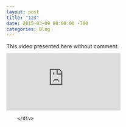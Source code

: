 ```yaml
---
layout: post
title: "123"
date: 2015-03-09 00:00:00 -700
categories: Blog
---
```


<div class="blog-content">
				<div class="paragraph" style="text-align:left;">This video presented here without comment.&nbsp;</div>  <div class="wsite-youtube" style="margin-bottom:10px;margin-top:10px;"><div class="wsite-youtube-wrapper wsite-youtube-size-auto wsite-youtube-align-center"> <div class="wsite-youtube-container">  <iframe src="https://www.youtube.com/embed/AmCOd99WhNc?wmode=opaque" frameborder="0" allowfullscreen=""></iframe> </div> </div></div>

		</div>
        